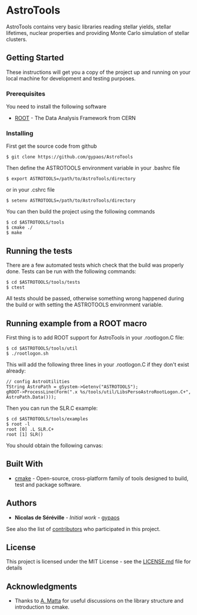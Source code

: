 # AstroTools 

AstroTools contains very basic libraries reading stellar yields, stellar lifetimes, nuclear properties and providing Monte Carlo simulation of stellar clusters.

## Getting Started

These instructions will get you a copy of the project up and running on your local machine for development and testing purposes.

### Prerequisites

You need to install the following software
* [ROOT](https://root.cern.ch/) - The Data Analysis Framework from CERN

### Installing

First get the source code from github
```
$ git clone https://github.com/gypaos/AstroTools
```

Then define the ASTROTOOLS environment variable in your .bashrc file
```
$ export ASTROTOOLS=/path/to/AstroTools/directory
```
or in your .cshrc file
```
$ setenv ASTROTOOLS=/path/to/AstroTools/directory
```

You can then build the project using the following commands
```
$ cd $ASTROTOOLS/tools
$ cmake ./
$ make
```
## Running the tests

There are a few automated tests which check that the build was properly done. Tests can be run with the following commands:
```
$ cd $ASTROTOOLS/tools/tests
$ ctest
```
All tests should be passed, otherwise something wrong happened during the build or with setting the ASTROTOOLS environment variable.


## Running example from a ROOT macro 
First thing is to add ROOT support for AstroTools in your .rootlogon.C file:
```
$ cd $ASTROTOOLS/tools/util
$ ./rootlogon.sh
```
This will add the following three lines in your .rootlogon.C if they don't exist already:
```
// config AstroUtilities 
TString AstroPath = gSystem->Getenv("ASTROTOOLS");
gROOT->ProcessLine(Form(".x %s/tools/util/LibsPersoAstroRootLogon.C+", AstroPath.Data()));
```

Then you can run the SLR.C example:
```
$ cd $ASTROTOOLS/tools/examples
$ root -l
root [0] .L SLR.C+
root [1] SLR()
```

You should obtain the following canvas:

## Built With

* [cmake](https://cmake.org/) - Open-source, cross-platform family of tools designed to build, test and package software.

## Authors

* **Nicolas de Séréville** - *Initial work* - [gypaos](https://github.com/gypaos)

See also the list of [contributors](https://github.com/your/project/contributors) who participated in this project.

## License

This project is licensed under the MIT License - see the [LICENSE.md](LICENSE.md) file for details

## Acknowledgments

* Thanks to [A. Matta](https://github.com/adrien-matta/) for useful discussions on the library structure and introduction to cmake.

